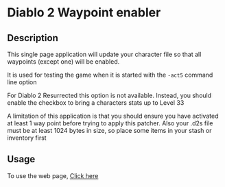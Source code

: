 # Diablo 2 Waypoint enabler

## Description

This single page application will update your character file so that all waypoints (except one) will be enabled.

It is used for testing the game when it is started with the `-act5` command line option

For Diablo 2 Resurrected this option is not available.
Instead, you should enable the checkbox to bring a characters stats up to Level 33

A limitation of this application is that you should ensure you have activated at least 1 way point before trying to apply this patcher.
Also your .d2s file must be at least 1024 bytes in size, so place some items in your stash or inventory first

## Usage
To use the web page, [Click here](https://sajonoso.github.io/d2waypoints)
